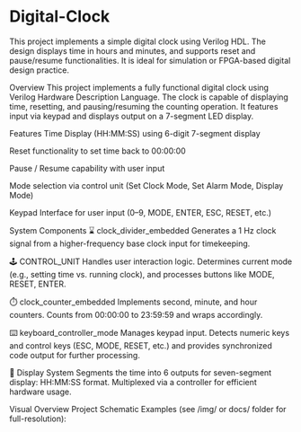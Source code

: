 # Digital-Clock
This project implements a simple digital clock using Verilog HDL. The design displays time in hours and minutes, and supports reset and pause/resume functionalities. It is ideal for simulation or FPGA-based digital design practice.

Overview
This project implements a fully functional digital clock using Verilog Hardware Description Language. The clock is capable of displaying time, resetting, and pausing/resuming the counting operation. It features input via keypad and displays output on a 7-segment LED display.

Features
Time Display (HH:MM:SS) using 6-digit 7-segment display

Reset functionality to set time back to 00:00:00

Pause / Resume capability with user input

Mode selection via control unit (Set Clock Mode, Set Alarm Mode, Display Mode)

Keypad Interface for user input (0–9, MODE, ENTER, ESC, RESET, etc.)

System Components
⌛ clock_divider_embedded
Generates a 1 Hz clock signal from a higher-frequency base clock input for timekeeping.

🕹️ CONTROL_UNIT
Handles user interaction logic. Determines current mode (e.g., setting time vs. running clock), and processes buttons like MODE, RESET, ENTER.

⏱️ clock_counter_embedded
Implements second, minute, and hour counters. Counts from 00:00:00 to 23:59:59 and wraps accordingly.

⌨️ keyboard_controller_mode
Manages keypad input. Detects numeric keys and control keys (ESC, MODE, RESET, etc.) and provides synchronized code output for further processing.

🧮 Display System
Segments the time into 6 outputs for seven-segment display: HH:MM:SS format. Multiplexed via a controller for efficient hardware usage.

Visual Overview
Project Schematic Examples (see /img/ or docs/ folder for full-resolution):

